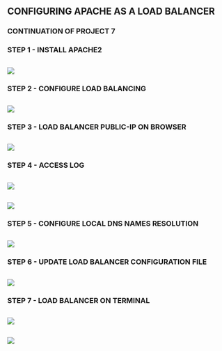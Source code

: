 ## CONFIGURING APACHE AS A LOAD BALANCER

### CONTINUATION OF PROJECT 7

### STEP 1 - INSTALL APACHE2

![](apache2-up-and-running.png)
---

### STEP 2 - CONFIGURE LOAD BALANCING

![](configured-load-balancing.jpg)
---

### STEP 3 - LOAD BALANCER PUBLIC-IP ON BROWSER

![](lb-public-ip-on-browser.jpg)
---

### STEP 4 - ACCESS LOG

![](access_log1.jpg)
---
![](access_log2.jpg)
---

### STEP 5 - CONFIGURE LOCAL DNS NAMES RESOLUTION

![](configure-local-dns-names-resolution.jpg)
---

### STEP 6 - UPDATE LOAD BALANCER CONFIGURATION FILE

![](update-lb-config-file.jpg)
---

### STEP 7 - LOAD BALANCER ON TERMINAL

![](curling-web-1.jpg)
---
![](curling-web-2.jpg)
---


